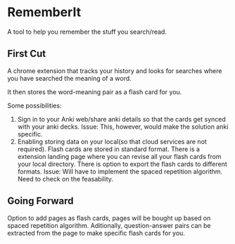 # RememberIt

A tool to help you remember the stuff you search/read.

## First Cut

A chrome extension that tracks your history and looks for searches
where you have searched the meaning of a word.

It then stores the word-meaning pair as a flash card for you.

Some possibilities:
1. Sign in to your Anki web/share anki details so that the cards get synced with your anki decks. 
	Issue: This, however, would make the solution anki specific.
2. Enabling storing data on your local(so that cloud services are not required). Flash cards are stored in standard format. There is a extension landing page where you can revise all your flash cards
from your local directory. There is option to export the flash cards to different formats.
	Issue: Will have to implement the spaced repetition algorithm. Need to check on the feasability.


## Going Forward

Option to add pages as flash cards, pages will be bought up based on spaced repetition algorithm.
Aditionally, question-answer pairs can be extracted from the page to make specific flash cards for you.
 
